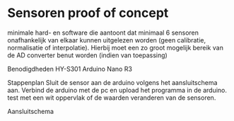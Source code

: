 # Sensoren proof of concept

minimale hard- en software die aantoont dat minimaal 6 sensoren onafhankelijk van elkaar kunnen uitgelezen worden (geen calibratie, normalisatie of interpolatie). Hierbij moet een zo groot mogelijk bereik van de AD converter benut worden (indien van toepassing)

Benodigdheden
HY-S301
Arduino Nano R3

Stappenplan
Sluit de sensor aan de arduino volgens het aansluitschema aan.
Verbind de arduino met de pc en upload het programma in de arduino.
test met een wit oppervlak of de waarden veranderen van de sensoren.

Aansluitschema
